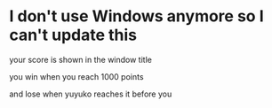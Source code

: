 # I don't use Windows anymore so I can't update this

your score is shown in the window title

you win when you reach 1000 points

and lose when yuyuko reaches it before you
